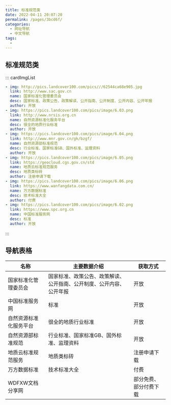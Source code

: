 ```yaml
---
title: 标准规范类
date: 2022-04-11 20:07:20
permalink: /pages/3bcd6f/
categories:
  - 网址导航
  - 中文导航
tags:
  - 
---
```

## 标准规范类
::: cardImgList
```yaml
- img: http://pics.landcover100.com/pics///62544ca68e905.jpg
  link: http://www.sac.gov.cn
  name: 国家标准化管理委员会
  desc: 国家标准、政策公告、政策解读、公开指南、公开制度、公开内容、公开年报
  author: 开放
- img: https://pics.landcover100.com/pics/image/6.03.png
  link: http://www.nrsis.org.cn
  name: 自然资源标准化服务平台
  desc: 很全的地质行业标准
  author: 开放
- img: https://pics.landcover100.com/pics/image/6.04.png
  link: http://www.mnr.gov.cn/gk/bzgf/
  name: 自然资源部标准规范
  desc: 行业标准、国家标准GB、国外标准、监理资料
  author: 开放
- img: https://pics.landcover100.com/pics/image/6.05.png
  link: https://geocloud.cgs.gov.cn/std
  name: 地质云标准规范服务
  desc: 地质类标砖
  author: 注册申请下载
- img: https://pics.landcover100.com/pics/image/6.06.png
  link: https://www.wanfangdata.com.cn/
  name: 万方数据标准
  desc: 技术标准大全
  author: 付费
- img: https://pics.landcover100.com/pics/image/6.02.png
  link: https://www.spc.org.cn
  name: 中国标准服务网
  desc: 标准
  author: 开放
```
:::

## 导航表格

| 名称                   | 主要数据介绍                                                 | 获取方式               |
| ---------------------- | ------------------------------------------------------------ | ---------------------- |
| 国家标准化管理委员会   | 国家标准、政策公告、政策解读、公开指南、公开制度、公开内容、公开年报 | 开放                   |
| 中国标准服务网         | 标准                                                         | 开放                   |
| 自然资源标准化服务平台 | 很全的地质行业标准                                           | 开放                   |
| 自然资源部标准规范     | 行业标准、国家标准GB、国外标准、监理资料                     | 开放                   |
| 地质云标准规范服务     | 地质类标砖                                                   | 注册申请下载           |
| 万方数据标准           | 技术标准大全                                                 | 付费                   |
| WDFXW文档分享网        |                                                              | 部分免费、部分付费下载 |